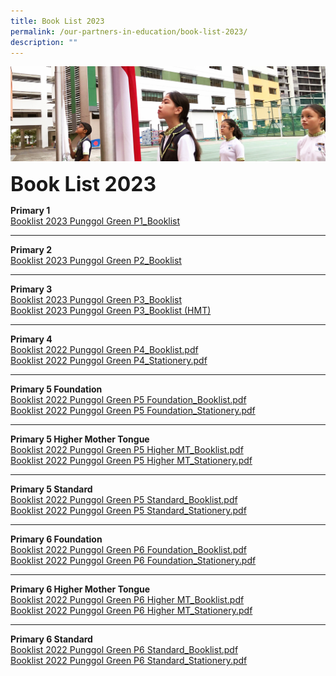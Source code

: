 ```yaml
---
title: Book List 2023
permalink: /our-partners-in-education/book-list-2023/
description: ""
---
```

![](/images/sub-banner.jpg)

**<font size=6>Book List 2023</font>**

**Primary 1**<br>
[Booklist 2023 Punggol Green P1_Booklist](/files/Partners%20in%20Education/Booklist%202023%20Punggol%20Green%20P1_Booklist.pdf)


---

**Primary 2** <BR>
[Booklist 2023 Punggol Green P2_Booklist](/files/Partners%20in%20Education/Booklist%202023%20Punggol%20Green%20P2_Booklist.pdf)


---

**Primary 3**<br>
[Booklist 2023 Punggol Green P3_Booklist ](/files/Partners%20in%20Education/Booklist%202023%20Punggol%20Green%20P3_Booklist%20(STANDARD).pdf)
<br>
[Booklist 2023 Punggol Green P3_Booklist (HMT)](/files/Partners%20in%20Education/Booklist%202023%20Punggol%20Green%20P3_Booklist%20(HMT).pdf)


---

**Primary 4**<br>
[Booklist 2022 Punggol Green P4_Booklist.pdf](/files/Partners%20in%20Education/Booklist%202022%20Punggol%20Green%20P4_Booklist.pdf)<br>
[Booklist 2022 Punggol Green P4_Stationery.pdf](/files/Partners%20in%20Education/Booklist%202022%20Punggol%20Green%20P4_Stationery.pdf)

---

**Primary 5 Foundation**<br>
[Booklist 2022 Punggol Green P5 Foundation_Booklist.pdf](/files/Partners%20in%20Education/Booklist%202022%20Punggol%20Green%20P5%20Foundation_Booklist.pdf)<BR>
[Booklist 2022 Punggol Green P5 Foundation_Stationery.pdf](/files/Partners%20in%20Education/Booklist%202022%20Punggol%20Green%20P5%20Foundation_Stationery.pdf)

---

**Primary 5 Higher Mother Tongue**<br>
[Booklist 2022 Punggol Green P5 Higher MT_Booklist.pdf](/files/Partners%20in%20Education/Booklist%202022%20Punggol%20Green%20P5%20Higher%20MT_Booklist.pdf)<br>
[Booklist 2022 Punggol Green P5 Higher MT_Stationery.pdf](/files/Partners%20in%20Education/Booklist%202022%20Punggol%20Green%20P5%20Higher%20MT_Stationery.pdf)

---

**Primary 5 Standard**<br>
[Booklist 2022 Punggol Green P5 Standard_Booklist.pdf](/files/Partners%20in%20Education/Booklist%202022%20Punggol%20Green%20P5%20Standard_Booklist.pdf)<br>
[Booklist 2022 Punggol Green P5 Standard_Stationery.pdf](/files/Partners%20in%20Education/Booklist%202022%20Punggol%20Green%20P5%20Standard_Stationery.pdf)

---

**Primary 6 Foundation**<br>
[Booklist 2022 Punggol Green P6 Foundation_Booklist.pdf](/files/Partners%20in%20Education/Booklist%202022%20Punggol%20Green%20P6%20Foundation_Booklist.pdf)<br>
[Booklist 2022 Punggol Green P6 Foundation_Stationery.pdf](/files/Partners%20in%20Education/Booklist%202022%20Punggol%20Green%20P6%20Foundation_Stationery.pdf)

---

**Primary 6 Higher Mother Tongue**<br>
[Booklist 2022 Punggol Green P6 Higher MT_Booklist.pdf](/files/Partners%20in%20Education/Booklist%202022%20Punggol%20Green%20P6%20Higher%20MT_Booklist.pdf)<br>
[Booklist 2022 Punggol Green P6 Higher MT_Stationery.pdf](/files/Partners%20in%20Education/Booklist%202022%20Punggol%20Green%20P6%20Higher%20MT_Stationery.pdf)

---

**Primary 6 Standard**<br>
[Booklist 2022 Punggol Green P6 Standard_Booklist.pdf](/files/Partners%20in%20Education/Booklist%202022%20Punggol%20Green%20P6%20Standard_Booklist.pdf)<br>
[Booklist 2022 Punggol Green P6 Standard_Stationery.pdf](/files/Partners%20in%20Education/Booklist%202022%20Punggol%20Green%20P6%20Standard_Stationery.pdf)